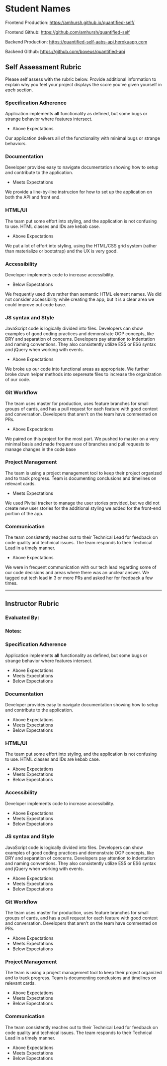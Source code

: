 # Student Names

Frontend Production: https://amhursh.github.io/quantified-self/

Frontend Github: https://github.com/amhursh/quantified-self

Backend Production: https://quantified-self-aabs-api.herokuapp.com

Backend Github: https://github.com/boveus/quantified-api

## Self Assessment Rubric

Please self assess with the rubric below. Provide additional information to explain why you feel your project displays the score you've given yourself in _each_ section.

### Specification Adherence

Application implements **all** functionality as defined, but some bugs or strange behavior where features intersect.

- Above Expectations

Our application delivers all of the functionality with minimal bugs or strange behaviors. 

### Documentation

Developer provides easy to navigate documentation showing how to setup and contribute to the application.

- Meets Expectations

We provide a line-by-line instrucion for how to set up the application on both the API and front end.

### HTML/UI

The team put some effort into styling, and the application is not confusing to use. HTML classes and IDs are kebab case.

- Above Expectations

We put a lot of effort into styling, using the HTML/CSS grid system (rather than materialize or bootstrap) and the UX is very good.

### Accessibility

Developer implements code to increase accessibility.

- Below Expectations

We frequently used divs rather than semantic HTML element names.  We did not consider accessibility while creating the app, but it is a clear area we could improve out code base.

### JS syntax and Style

JavaScript code is logically divided into files. Developers can show examples of good coding practices and demonstrate OOP concepts, like DRY and separation of concerns. Developers pay attention to indentation and naming conventions. They also consistently utilize ES5 or ES6 syntax and jQuery when working with events.

- Above Expectations

We broke up our code into functional areas as appropriate.  We further broke down helper methods into sepereate files to increase the organization of our code.

### Git Workflow

The team uses master for production, uses feature branches for small groups of cards, and has a pull request for each feature with good context and conversation. Developers that aren't on the team have commented on PRs.

- Above Expectations

We paired on this project for the most part.  We pushed to master on a very minimal basis and made frequent use of branches and pull requests to manage changes in the code base

### Project Management

The team is using a project management tool to keep their project organized and to track progress. Team is documenting conclusions and timelines on relevant cards.

- Meets Expectations

We used Pivital tracker to manage the user stories provided, but we did not create new user stories for the additional styling we added for the front-end portion of the app.

### Communication

The team consistently reaches out to their Technical Lead for feedback on code quality and technical issues. The team responds to their Technical Lead in a timely manner.

- Above Expectations

We were in frequent communication with our tech lead regarding some of our code decisions and areas where there was an unclear answer.  We tagged out tech lead in 3 or more PRs and asked her for feedback a few times.

-----------

## Instructor Rubric

### Evaluated By: 

### Notes: 

### Specification Adherence

Application implements **all** functionality as defined, but some bugs or strange behavior where features intersect.

- Above Expectations
- Meets Expectations
- Below Expectations

### Documentation

Developer provides easy to navigate documentation showing how to setup and contribute to the application.

- Above Expectations
- Meets Expectations
- Below Expectations

### HTML/UI

The team put some effort into styling, and the application is not confusing to use. HTML classes and IDs are kebab case.

- Above Expectations
- Meets Expectations
- Below Expectations

### Accessibility

Developer implements code to increase accessibility.

- Above Expectations
- Meets Expectations
- Below Expectations

### JS syntax and Style

JavaScript code is logically divided into files. Developers can show examples of good coding practices and demonstrate OOP concepts, like DRY and separation of concerns. Developers pay attention to indentation and naming conventions. They also consistently utilize ES5 or ES6 syntax and jQuery when working with events.

- Above Expectations
- Meets Expectations
- Below Expectations

### Git Workflow

The team uses master for production, uses feature branches for small groups of cards, and has a pull request for each feature with good context and conversation. Developers that aren't on the team have commented on PRs.

- Above Expectations
- Meets Expectations
- Below Expectations

### Project Management

The team is using a project management tool to keep their project organized and to track progress. Team is documenting conclusions and timelines on relevant cards.

- Above Expectations
- Meets Expectations
- Below Expectations

### Communication

The team consistently reaches out to their Technical Lead for feedback on code quality and technical issues. The team responds to their Technical Lead in a timely manner.

- Above Expectations
- Meets Expectations
- Below Expectations
